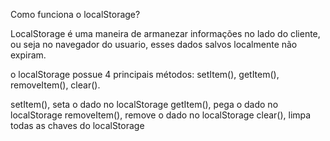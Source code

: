 Como funciona o localStorage?

LocalStorage é uma maneira de armanezar informações no lado do cliente, ou seja no navegador do usuario, esses dados salvos localmente não expiram.

o localStorage possue  4 principais métodos: setItem(),  getItem(),  removeItem(), clear().

setItem(), seta o dado no localStorage
getItem(), pega o dado no localStorage
removeItem(), remove o dado no localStorage
clear(), limpa todas as chaves do localStorage